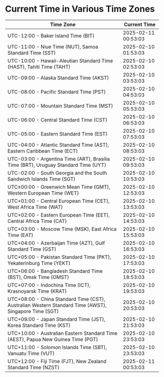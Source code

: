# Current Time in Various Time Zones

| Time Zone | Current Time |
|-----------|--------------|
| UTC-12:00 - Baker Island Time (BIT) | 2025-02-11 00:53:03 |
| UTC-11:00 - Niue Time (NUT), Samoa Standard Time (SST) | 2025-02-10 01:53:03 |
| UTC-10:00 - Hawaii-Aleutian Standard Time (HAST), Tahiti Time (TAHT) | 2025-02-10 02:53:03 |
| UTC-09:00 - Alaska Standard Time (AKST) | 2025-02-10 03:53:03 |
| UTC-08:00 - Pacific Standard Time (PST) | 2025-02-10 04:53:03 |
| UTC-07:00 - Mountain Standard Time (MST) | 2025-02-10 05:53:03 |
| UTC-06:00 - Central Standard Time (CST) | 2025-02-10 06:53:03 |
| UTC-05:00 - Eastern Standard Time (EST) | 2025-02-10 07:53:03 |
| UTC-04:00 - Atlantic Standard Time (AST), Eastern Caribbean Time (ECT) | 2025-02-10 08:53:03 |
| UTC-03:00 - Argentina Time (ART), Brasília Time (BRT), Uruguay Standard Time (UYT) | 2025-02-10 09:53:03 |
| UTC-02:00 - South Georgia and the South Sandwich Islands Time (SGT) | 2025-02-10 10:53:03 |
| UTC±00:00 - Greenwich Mean Time (GMT), Western European Time (WET) | 2025-02-10 12:53:03 |
| UTC+01:00 - Central European Time (CET), West Africa Time (WAT) | 2025-02-10 13:53:03 |
| UTC+02:00 - Eastern European Time (EET), Central Africa Time (CAT) | 2025-02-10 14:53:03 |
| UTC+03:00 - Moscow Time (MSK), East Africa Time (EAT) | 2025-02-10 15:53:03 |
| UTC+04:00 - Azerbaijan Time (AZT), Gulf Standard Time (GST) | 2025-02-10 16:53:03 |
| UTC+05:00 - Pakistan Standard Time (PKT), Yekaterinburg Time (YEKT) | 2025-02-10 17:53:03 |
| UTC+06:00 - Bangladesh Standard Time (BST), Omsk Time (OMST) | 2025-02-10 18:53:03 |
| UTC+07:00 - Indochina Time (ICT), Krasnoyarsk Time (KRAT) | 2025-02-10 19:53:03 |
| UTC+08:00 - China Standard Time (CST), Australian Western Standard Time (AWST), Singapore Time (SGT) | 2025-02-10 20:53:03 |
| UTC+09:00 - Japan Standard Time (JST), Korea Standard Time (KST) | 2025-02-10 21:53:03 |
| UTC+10:00 - Australian Eastern Standard Time (AEST), Papua New Guinea Time (PGT) | 2025-02-10 23:53:03 |
| UTC+11:00 - Solomon Islands Time (SBT), Vanuatu Time (VUT) | 2025-02-10 23:53:03 |
| UTC+12:00 - Fiji Time (FJT), New Zealand Standard Time (NZST) | 2025-02-11 00:53:03 |
